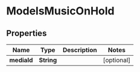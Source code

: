 

# ModelsMusicOnHold


## Properties

| Name | Type | Description | Notes |
|------------ | ------------- | ------------- | -------------|
|**mediaId** | **String** |  |  [optional] |



